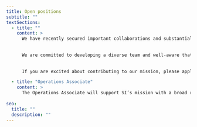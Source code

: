 ```yaml
---
title: Open positions
subtitle: ""
textSections:
  - title: ""
    content: >
      We have recently secured important collaborations and substantial funding to advance the multilateral governance of emerging technologies. We are looking for highly dedicated individuals to grow an extraordinary organization with. Please, see below for our open positions. If you think you'd be a great fit for another role, do [send in a general application](https://airtable.com/shrmrPRmaSylt2ljL).
      
      
      We are committed to developing a diverse team and well-aware that we are currently three young, male Europeans. To build a thriving and resilient team culture, we especially encourage applications from women, gender minorities, people of color, and regions outside of Europe or North America. We are committed to being an equal opportunity employer and will invest heavily into team-building to gain strength from diversity.
      
      
      If you are excited about contributing to our mission, please apply - the first stage should take less than 30 minutes. The second stage is a work test, the third a series of interviews. The fourth and final stage is a work trial. We pay CHF 60/hour invested beyond the initial application and cover all eventual travel and accommodation expenses. We will also offer a feedback call to all candidates who make it to the interview round.

  - title: "Operations Associate"
    content: >
      The Operations Associate will support SI’s mission with a broad range of activities. As SI grows, it will be increasingly important for us to put in place operational processes that allow us to expand sustainably and that enhance the team’s productivity and wellbeing. Similarly, putting on well-planned events and communicating our activities will be increasingly important for us to fulfill our goals. [Details >](/jobs/oa)
    
seo:
  title: ""
  description: ""
---
```

